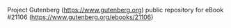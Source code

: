 Project Gutenberg (https://www.gutenberg.org) public repository for eBook #21106 (https://www.gutenberg.org/ebooks/21106)
